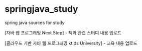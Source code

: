 # springjava_study
spring java sources for study

[자바 웹 프로그래밍 Next Step] - 책과 관련 스터디 내용 업로드

[클라우드 기반 자바 웹 프로그래밍 kt ds University] - 교육 내용 업로드
